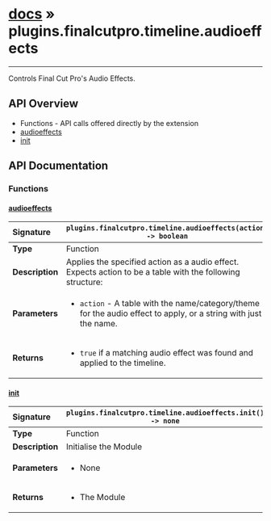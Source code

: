 # [docs](index.md) » plugins.finalcutpro.timeline.audioeffects
---

Controls Final Cut Pro's Audio Effects.

## API Overview
* Functions - API calls offered directly by the extension
 * [audioeffects](#audioeffects)
 * [init](#init)

## API Documentation

### Functions

#### [audioeffects](#audioeffects)
| <span style="float: left;">**Signature**</span> | <span style="float: left;">`plugins.finalcutpro.timeline.audioeffects(action) -> boolean` </span>                                                          |
| -----------------------------------------------------|---------------------------------------------------------------------------------------------------------|
| **Type**                                             | Function                                                                                         |
| **Description**                                      | Applies the specified action as a audio effect. Expects action to be a table with the following structure:                                                                                         |
| **Parameters**                                       | <ul><li>`action`		- A table with the name/category/theme for the audio effect to apply, or a string with just the name.</li></ul> |
| **Returns**                                          | <ul><li>`true` if a matching audio effect was found and applied to the timeline.</li></ul>          |

#### [init](#init)
| <span style="float: left;">**Signature**</span> | <span style="float: left;">`plugins.finalcutpro.timeline.audioeffects.init() -> none` </span>                                                          |
| -----------------------------------------------------|---------------------------------------------------------------------------------------------------------|
| **Type**                                             | Function                                                                                         |
| **Description**                                      | Initialise the Module                                                                                         |
| **Parameters**                                       | <ul><li>None</li></ul> |
| **Returns**                                          | <ul><li>The Module</li></ul>          |

